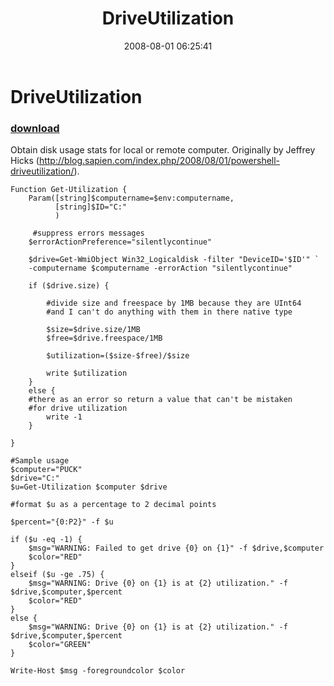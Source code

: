 ﻿---
pid:            497
parent:         0
children:       
poster:         halr9000
title:          DriveUtilization
date:           2008-08-01 06:25:41
description:    Obtain disk usage stats for local or remote computer.  Originally by Jeffrey Hicks (http://blog.sapien.com/index.php/2008/08/01/powershell-driveutilization/).
format:         posh
---

# DriveUtilization

### [download](497.ps1)  

Obtain disk usage stats for local or remote computer.  Originally by Jeffrey Hicks (http://blog.sapien.com/index.php/2008/08/01/powershell-driveutilization/).

```posh
Function Get-Utilization {
    Param([string]$computername=$env:computername,
          [string]$ID="C:"
          )
          
     #suppress errors messages    
    $errorActionPreference="silentlycontinue"      
          
    $drive=Get-WmiObject Win32_Logicaldisk -filter "DeviceID='$ID'" `
    -computername $computername -errorAction "silentlycontinue"
    
    if ($drive.size) {
    
        #divide size and freespace by 1MB because they are UInt64
        #and I can't do anything with them in there native type
        
        $size=$drive.size/1MB
        $free=$drive.freespace/1MB
          
        $utilization=($size-$free)/$size
        
        write $utilization
    }
    else {
    #there as an error so return a value that can't be mistaken
    #for drive utilization
        write -1
    }

}

#Sample usage
$computer="PUCK"
$drive="C:"
$u=Get-Utilization $computer $drive

#format $u as a percentage to 2 decimal points

$percent="{0:P2}" -f $u

if ($u -eq -1) {
    $msg="WARNING: Failed to get drive {0} on {1}" -f $drive,$computer
    $color="RED"
}
elseif ($u -ge .75) {
    $msg="WARNING: Drive {0} on {1} is at {2} utilization." -f $drive,$computer,$percent
    $color="RED"
}
else {
    $msg="WARNING: Drive {0} on {1} is at {2} utilization." -f $drive,$computer,$percent
    $color="GREEN"
}

Write-Host $msg -foregroundcolor $color

```

